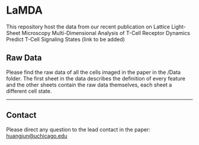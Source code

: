 # LaMDA
This repository host the data from our recent publication on Lattice Light-Sheet Microscopy Multi-Dimensional Analysis of T-Cell Receptor Dynamics Predict T-Cell Signaling States (link to be added)

## Raw Data
Please find the raw data of all the cells imaged in the paper in the /Data folder. The first sheet in the data describes the definition of every feature and the other sheets contain the raw data themselves, each sheet a different cell state.

-------------------
## Contact
Please direct any question to the lead contact in the paper: huangjun@uchicago.edu
